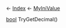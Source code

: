 ← [Index](Api-Index) ← [MyIniValue](VRage.Game.ModAPI.Ingame.Utilities.MyIniValue)

[bool](System.Boolean) TryGetDecimal()
